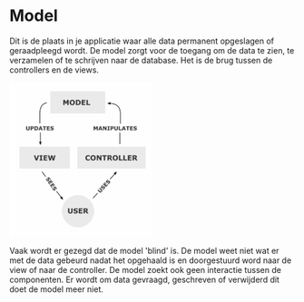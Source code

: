 # Model

Dit is de plaats in je applicatie waar alle data permanent opgeslagen of geraadpleegd wordt. De model zorgt voor de toegang om de data te zien, te verzamelen of te schrijven naar de database. Het is de brug tussen de controllers en de views.

![mvc](../asset/mvc.png)

Vaak wordt er gezegd dat de model 'blind' is. De model weet niet wat er met de data gebeurd nadat het opgehaald is en doorgestuurd word naar de view of naar de controller. De model zoekt ook geen interactie tussen de componenten. Er wordt om data gevraagd, geschreven of verwijderd dit doet de model meer niet.
